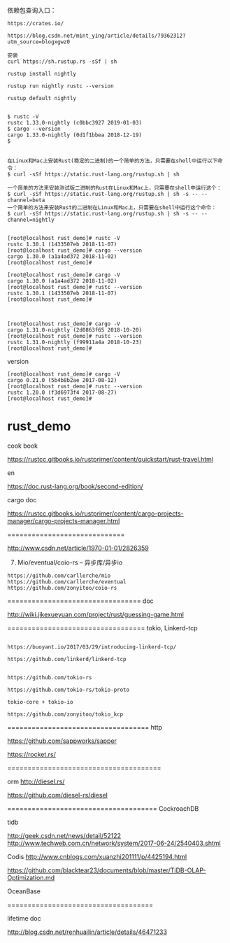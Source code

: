 
依赖包查询入口： 
```
https://crates.io/
```

```
https://blog.csdn.net/mint_ying/article/details/79362312?utm_source=blogxgwz0

安装
curl https://sh.rustup.rs -sSf | sh

rustup install nightly

rustup run nightly rustc --version

rustup default nightly


$ rustc -V
rustc 1.33.0-nightly (c0bbc3927 2019-01-03)
$ cargo --version
cargo 1.33.0-nightly (0d1f1bbea 2018-12-19)
$ 

```



```

在Linux和Mac上安装Rust(稳定的二进制)的一个简单的方法，只需要在shell中运行以下命令：
$ curl -sSf https://static.rust-lang.org/rustup.sh | sh

一个简单的方法来安装测试版二进制的Rust在Linux和Mac上，只需要在shell中运行这个：
$ curl -sSf https://static.rust-lang.org/rustup.sh | sh -s -- --channel=beta
一个简单的方法来安装Rust的二进制在Linux和Mac上，只需要在shell中运行这个命令：
$ curl -sSf https://static.rust-lang.org/rustup.sh | sh -s -- --channel=nightly

```

```

[root@localhost rust_demo]# rustc -V
rustc 1.30.1 (1433507eb 2018-11-07)
[root@localhost rust_demo]# cargo --version
cargo 1.30.0 (a1a4ad372 2018-11-02)
[root@localhost rust_demo]#
```


```
[root@localhost rust_demo]# cargo -V
cargo 1.30.0 (a1a4ad372 2018-11-02)
[root@localhost rust_demo]# rustc --version
rustc 1.30.1 (1433507eb 2018-11-07)
[root@localhost rust_demo]#


```



```

[root@localhost rust_demo]# cargo -V
cargo 1.31.0-nightly (2d0863f65 2018-10-20)
[root@localhost rust_demo]# rustc --version
rustc 1.31.0-nightly (f99911a4a 2018-10-23)
[root@localhost rust_demo]# 

```


version

```
[root@localhost rust_demo]# cargo -V
cargo 0.21.0 (5b4b8b2ae 2017-08-12)
[root@localhost rust_demo]# rustc --version
rustc 1.20.0 (f3d6973f4 2017-08-27)
[root@localhost rust_demo]# 
```

# rust_demo


cook book

https://rustcc.gitbooks.io/rustprimer/content/quickstart/rust-travel.html

en 

https://doc.rust-lang.org/book/second-edition/



cargo doc 

https://rustcc.gitbooks.io/rustprimer/content/cargo-projects-manager/cargo-projects-manager.html

=============================

http://www.csdn.net/article/1970-01-01/2826359

7. Mio/eventual/coio-rs – 异步库/异步io

```
https://github.com/carllerche/mio
https://github.com/carllerche/eventual
https://github.com/zonyitoo/coio-rs
```


=================================
doc 

http://wiki.jikexueyuan.com/project/rust/guessing-game.html



==================================
tokio, Linkerd-tcp
```

https://buoyant.io/2017/03/29/introducing-linkerd-tcp/

https://github.com/linkerd/linkerd-tcp


https://github.com/tokio-rs

https://github.com/tokio-rs/tokio-proto

tokio-core + tokio-io 

https://github.com/zonyitoo/tokio_kcp
```

===================================
http 

https://github.com/sappworks/sapper

https://rocket.rs/

======================================

orm 
http://diesel.rs/

https://github.com/diesel-rs/diesel

=====================================
CockroachDB

tidb

http://geek.csdn.net/news/detail/52122
http://www.techweb.com.cn/network/system/2017-06-24/2540403.shtml

Codis 
http://www.cnblogs.com/xuanzhi201111/p/4425194.html

https://github.com/blacktear23/documents/blob/master/TiDB-OLAP-Optimization.md

OceanBase

====================================

lifetime doc 

http://blog.csdn.net/renhuailin/article/details/46471233


